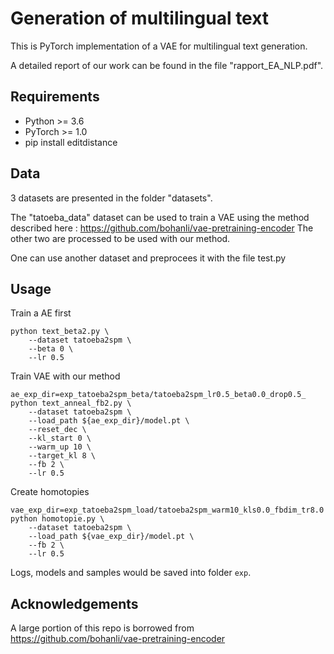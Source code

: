 # Generation of multilingual text

This is PyTorch implementation of a VAE for multilingual text generation.

A detailed report of our work can be found in the file "rapport_EA_NLP.pdf".

## Requirements

* Python >= 3.6
* PyTorch >= 1.0
* pip install editdistance

## Data

3 datasets are presented in the folder "datasets". 

The "tatoeba_data" dataset can be used to train a VAE using the method described here : https://github.com/bohanli/vae-pretraining-encoder
The other two are processed to be used with our method.

One can use another dataset and preprocees it with the file test.py

## Usage

Train a AE first
```
python text_beta2.py \
    --dataset tatoeba2spm \
    --beta 0 \
    --lr 0.5
```

Train VAE with our method
```
ae_exp_dir=exp_tatoeba2spm_beta/tatoeba2spm_lr0.5_beta0.0_drop0.5_
python text_anneal_fb2.py \
    --dataset tatoeba2spm \
    --load_path ${ae_exp_dir}/model.pt \
    --reset_dec \
    --kl_start 0 \
    --warm_up 10 \
    --target_kl 8 \
    --fb 2 \
    --lr 0.5
```

Create homotopies
```
vae_exp_dir=exp_tatoeba2spm_load/tatoeba2spm_warm10_kls0.0_fbdim_tr8.0
python homotopie.py \
    --dataset tatoeba2spm \
    --load_path ${vae_exp_dir}/model.pt \
    --fb 2 \
    --lr 0.5
```

Logs, models and samples would be saved into folder `exp`.


## Acknowledgements

A large portion of this repo is borrowed from https://github.com/bohanli/vae-pretraining-encoder

